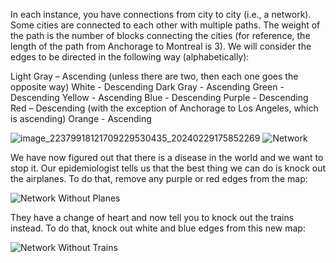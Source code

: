 In each instance, you have connections from city to city (i.e., a network).  Some cities are connected to each other with multiple paths.  The weight of the path is the number of blocks connecting the cities (for reference, the length of the path from Anchorage to Montreal is 3).  We will consider the edges to be directed in the following way (alphabetically):

Light Gray – Ascending (unless there are two, then each one goes the opposite way)
White - Descending
Dark Gray - Ascending
Green - Descending
Yellow - Ascending
Blue - Descending
Purple - Descending
Red – Descending (with the exception of Anchorage to Los Angeles, which is ascending)
Orange - Ascending

![image_22379918121709229530435_20240229175852269](https://github.com/GMindigo08/Epidemiology/assets/137466455/dd7dd6b3-19de-421b-8b64-06337c09912b)
![Network](https://github.com/GMindigo08/Epidemiology/assets/137466455/331fffb8-4f91-4ed6-abdd-f433cd4a580e)

We have now figured out that there is a disease in the world and we want to stop it.  Our epidemiologist tells us that the best thing we can do is knock out the airplanes.  To do that, remove any purple or red edges from the map:

![Network Without Planes](https://github.com/GMindigo08/Epidemiology/assets/137466455/d1dd6ab6-c07c-4ea8-b6c5-ddba9b94eee0)

They have a change of heart and now tell you to knock out the trains instead.  To do that, knock out white and blue edges from this new map:

![Network Without Trains](https://github.com/GMindigo08/Epidemiology/assets/137466455/a4033223-638d-4143-a124-13daabdf58d5)
